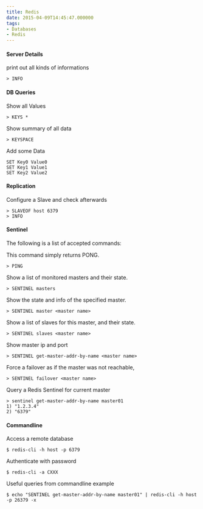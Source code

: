 ```yaml
---
title: Redis
date: 2015-04-09T14:45:47.000000
tags: 
- Databases
- Redis
---
```



#### Server Details

print out all kinds of informations

    > INFO

#### DB Queries

Show all Values

    > KEYS *

Show summary of all data

    > KEYSPACE

Add some Data

    SET Key0 Value0
    SET Key1 Value1
    SET Key2 Value2

#### Replication

Configure a Slave and check afterwards

    > SLAVEOF host 6379
    > INFO

#### Sentinel

The following is a list of accepted commands:

This command simply returns PONG.

    > PING

Show a list of monitored masters and their state.

    > SENTINEL masters

Show the state and info of the specified master.

    > SENTINEL master <master name>

Show a list of slaves for this master, and their state.

    > SENTINEL slaves <master name>

Show master ip and port

    > SENTINEL get-master-addr-by-name <master name>

Force a failover as if the master was not reachable,

    > SENTINEL failover <master name>

Query a Redis Sentinel for current master

    > sentinel get-master-addr-by-name master01
    1) "1.2.3.4"
    2) "6379"

#### Commandline

Access a remote database

    $ redis-cli -h host -p 6379

Authenticate with password

    $ redis-cli -a CXXX

Useful queries from commandline example

    $ echo "SENTINEL get-master-addr-by-name master01" | redis-cli -h host -p 26379 -x

